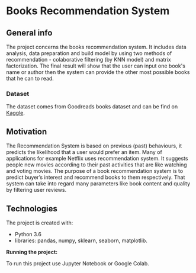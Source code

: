 
# Books Recommendation System

## General info
The project concerns the books recommendation system. It includes data analysis, data preparation and build model by using two methods of recommendation - colaborative filtering (by KNN model) and matrix factorization. The final result will show that the user can input one book's name or author then the system can provide the other most possible books that he can to read.

### Dataset

The dataset comes from Goodreads books dataset and can be find on [Kaggle](https://www.kaggle.com/jealousleopard/goodreadsbooks).

## Motivation
The Recommendation System is based on previous (past) behaviours, it predicts the likelihood that a user would prefer an item.  Many of applications for example Netflix uses recommendation system. It suggests people new movies according to their past activities that are like watching and voting movies. The purpose of a book recommendation system is to predict buyer’s interest and recommend books to them respectively. That system can take into regard many parameters like book content and quality by filtering user reviews. 

## Technologies

The project is created with:
- Python 3.6
- libraries: pandas, numpy, sklearn, seaborn, matplotlib.

**Running the project:**

To run this project use Jupyter Notebook or Google Colab.
